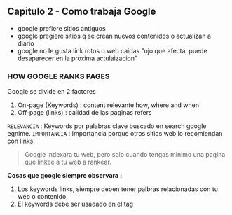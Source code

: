 ## Capitulo 2 - Como trabaja Google

* google prefiere sitios antiguos
* google pregiere sitios q se crean nuevos contenidos o actualizan a diario
* google no le gusta link rotos o web caidas "ojo que afecta, puede desaparecer
en la proxima actulaizacion"

### HOW GOOGLE RANKS PAGES

Google se divide en 2 factores

1. On-page (Keywords) : content relevante how, where and when
2. Off-page (links) : calidad de las paginas refers

`RELEVANCIA` : Keywords por palabras clave buscado en search google egnime.
`IMPORTANCIA` : Importancia porque otros sitios web lo recomiendan con links.

> Goggle indexara tu web, pero solo cuando tengas minimo una pagina que linkee a 
> tu web a rankear.

**Cosas que google siempre observara :**

1. Los keywords links, siempre deben tener palbras relacionadas con tu web 
o contenido.
2. El keywords debe ser usadado en el tag <title>
3. El keywords debe ser usado en H1,H2 en el body
4. PageRank mide el numero de links que apuntan a tu web de otros sitios web
5. Las paginas que **contengan al menos 200 palabras** con contenido relevante
el portal tendra mas oportunidad de posicionamiento.
6. A menudo tu contenido web debe ser actualizado, al menos 1 vez al mes.